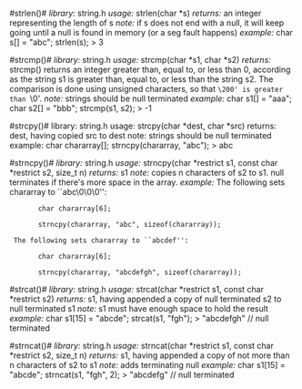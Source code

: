 #strlen()#
	*library:* string.h
	*usage:* strlen(char *s)
	*returns:* an integer representing the length of s
	*note:* if s does not end with a null, it will keep going until a null is found in memory (or a seg fault happens)
	*example:* char s[] = "abc";
		 strlen(s);
		 > 3


#strcmp()#
	*library:* string.h
	*usage:* strcmp(char *s1, char *s2)
	*returns:* strcmp() returns an integer greater than, equal to, or less than 0, according as the string s1 is greater than, equal to, or less than the string s2.  The comparison is done using unsigned characters, so that `\200' is greater than `\0'.
	*note:* strings should be null terminated
	*example:* char s1[] = "aaa";
		 char s2[] = "bbb";
		 strcmp(s1, s2);
		 > -1

#strcpy()#
	library: string.h
	usage: strcpy(char *dest, char *src)
	returns: dest, having copied src to dest
	note: strings should be null terminated
	example: char chararray[];
		 strncpy(chararray, "abc");
		 > abc

#strncpy()#
	*library:* string.h
	*usage:* strncpy(char *restrict s1, const char *restrict s2, size_t n)
	*returns:* s1
	*note:* copies n characters of s2 to s1. null terminates if there's more space in the array.
	*example:*
	 The following sets chararray to ``abc\0\0\0'':

           char chararray[6];

           strncpy(chararray, "abc", sizeof(chararray));

	 The following sets chararray to ``abcdef'':

           char chararray[6];

           strncpy(chararray, "abcdefgh", sizeof(chararray));

#strcat()#
	*library:* string.h
	*usage:* strcat(char *restrict s1, const char *restrict s2)
	*returns:* s1, having appended a copy of null terminated s2 to null terminated s1
	*note:* s1 must have enough space to hold the result
	*example:* char s1[15] = "abcde";
		   strcat(s1, "fgh");
		   > "abcdefgh" // null terminated

#strncat()#
	*library:* string.h
	*usage:* strncat(char *restrict s1, const char *restrict s2, size_t n)
	*returns:* s1, having appended a copy of not more than n characters of s2 to s1
	*note:* adds terminating null
	*example:* char s1[15] = "abcde";
		   strncat(s1, "fgh", 2);
		   > "abcdefg" // null terminated

